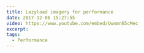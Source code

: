 ```yaml
---
title: Lazyload imagery for performance
date: 2017-12-06 15:27:55
video: https://www.youtube.com/embed/Uwnmn65cMec
excerpt:
tags:
  - Performance
---
```

